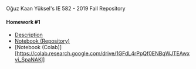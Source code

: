 Oğuz Kaan Yüksel's IE 582 - 2019 Fall Repository

#### Homework #1
* [Description](IE_582_Homework_1.pdf)
* [Notebook (Repository)](blob/master/IE_582_Homework_1.ipynb)
* [Notebook (Colab)][https://colab.research.google.com/drive/1GFdL4rPpQf0ENBqWJTEAwxvi_SpaNAKl]
